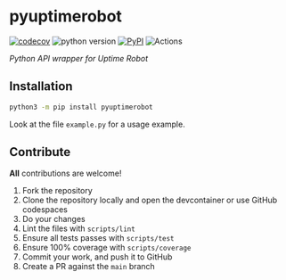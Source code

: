 # pyuptimerobot

[![codecov](https://codecov.io/gh/ludeeus/pyuptimerobot/branch/main/graph/badge.svg)](https://codecov.io/gh/ludeeus/pyuptimerobot)
![python version](https://img.shields.io/badge/Python-3.9=><=3.13-blue.svg)
[![PyPI](https://img.shields.io/pypi/v/pyuptimerobot)](https://pypi.org/project/pyuptimerobot)
![Actions](https://github.com/ludeeus/pyuptimerobot/workflows/Actions/badge.svg?branch=main)


_Python API wrapper for Uptime Robot_

## Installation

```bash
python3 -m pip install pyuptimerobot
```

Look at the file `example.py` for a usage example.

## Contribute

**All** contributions are welcome!

1. Fork the repository
2. Clone the repository locally and open the devcontainer or use GitHub codespaces
3. Do your changes
4. Lint the files with `scripts/lint`
5. Ensure all tests passes with `scripts/test`
6. Ensure 100% coverage with `scripts/coverage`
7. Commit your work, and push it to GitHub
8. Create a PR against the `main` branch